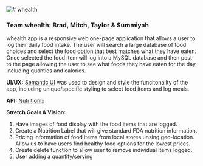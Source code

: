 ![# whealth
](https://scontent-ort2-2.xx.fbcdn.net/v/t31.0-8/26910641_10101554469687792_4386962937166523679_o.jpg?oh=8b7f6f8c23234f068196ee114b201d38&oe=5AE841C5)

### Team whealth: Brad, Mitch, Taylor & Summiyah


whealth app is a responsive web one-page application that allows a user to log their daily food intake. The user will search a large database of food choices and select the food option that best matches what they have eaten. Once selected the food item will log into a MySQL database and then post to the page allowing the user to see what foods they have eaten for the day, including quanties and calories. 

**UI/UX:** [Semantic UI](https://semantic-ui.com/) was used to design and style the funcitonality of the app, including unique/specific styling to select food items and log meals. 

**API:** [Nutritionix](https://www.nutritionix.com/business/api)
 
**Stretch Goals & Vision:** 

1. Have images of food display with the food items that are logged. 
2. Create a Nutrition Label that will give standard FDA nutrition information. 
3. Pricing information of food items from local stores unsing geo-location. Allow us to have users find healthy food options for the lowest prices. 
4. Create delete function to allow user to remove individual items logged. 
5. User adding a quantity/serving

